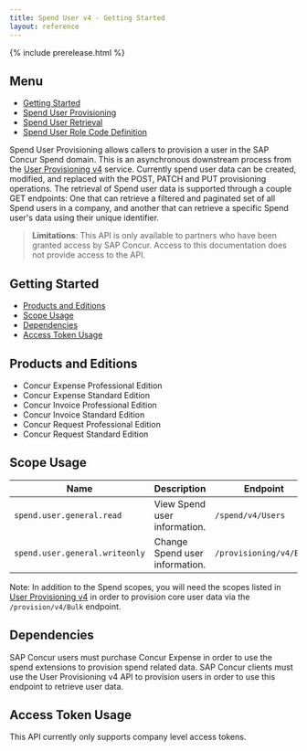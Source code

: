 ```yaml
---
title: Spend User v4 - Getting Started
layout: reference
---
```


{% include prerelease.html %}

## Menu

* [Getting Started](#getting-started)
* [Spend User Provisioning](./v4.spend-user-provisioning.html)
* [Spend User Retrieval](./v4.spend-user-retrieval.html)
* [Spend User Role Code Definition](./v4.spend-role-code-definition.html)

Spend User Provisioning allows callers to provision a user in the SAP Concur Spend domain. This is an asynchronous downstream process from the [User Provisioning v4](/api-reference/user-provisioning/v4.user-provisioning.html) service. Currently spend user data can be created, modified, and replaced with the POST, PATCH and PUT provisioning operations. The retrieval of Spend user data is supported through a couple GET endpoints: One that can retrieve a filtered and paginated set of all Spend users in a company, and another that can retrieve a specific Spend user's data using their unique identifier.

> **Limitations**: This API is only available to partners who have been granted access by SAP Concur. Access to this documentation does not provide access to the API.

## Getting Started

* [Products and Editions](#products-editions)
* [Scope Usage](#scope-usage)
* [Dependencies](#dependencies)
* [Access Token Usage](#access-token-usage)

## <a name="products-editions"></a>Products and Editions

* Concur Expense Professional Edition
* Concur Expense Standard Edition
* Concur Invoice Professional Edition
* Concur Invoice Standard Edition
* Concur Request Professional Edition
* Concur Request Standard Edition

## <a name="scope-usage"></a>Scope Usage

|Name|Description|Endpoint
|---|---|---|
|`spend.user.general.read`|View Spend user information.|`/spend/v4/Users`|
|`spend.user.general.writeonly`|Change Spend user information.|`/provisioning/v4/Bulk`|

Note: In addition to the Spend scopes, you will need the scopes listed in [User Provisioning v4](/api-reference/user-provisioning/v4.user-provisioning.html) in order to provision core user data via the `/provision/v4/Bulk` endpoint.

## <a name="dependencies"></a>Dependencies

SAP Concur users must purchase Concur Expense in order to use the spend extensions to provision spend related data. SAP Concur clients must use the User Provisioning v4 API to provision users in order to use this endpoint to retrieve user data.

## <a name="access-token-usage"></a>Access Token Usage

This API currently only supports company level access tokens.
